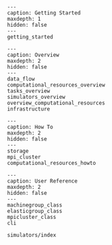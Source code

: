 
```{include} Home.md
```

```{toctree}
---
caption: Getting Started
maxdepth: 1
hidden: false
---
getting_started
```



```{toctree}
---
caption: Overview
maxdepth: 2
hidden: false
---
data_flow
computational_resources_overview
tasks_overview
simulators_overview
overview_computational_resources
infrastructure
```



```{toctree}
---
caption: How To
maxdepth: 2
hidden: false
---
storage
mpi_cluster
computational_resources_howto
```


```{toctree}
---
caption: User Reference
maxdepth: 2
hidden: false
---
machinegroup_class
elasticgroup_class
mpicluster_class
cli

simulators/index
```
